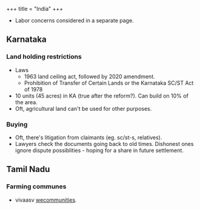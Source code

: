 +++
title = "India"
+++

- Labor concerns considered in a separate page.

## Karnataka
### Land holding restrictions
- Laws
  - 1963 land ceiling act, followed by 2020 amendment. 
  - Prohibition of Transfer of Certain Lands or the Karnataka SC/ST Act of 1978
- 10 units (45 acres) in KA (true after the reform?). Can build on 10% of the area.
- Oft, agricultural land can't be used for other purposes.

### Buying
- Oft, there's litigation from claimants (eg. sc/st-s, relatives). 
- Lawyers check the documents going back to old times. Dishonest ones ignore dispute possiblities - hoping for a share in future settlement.

## Tamil Nadu
### Farming communes
- vivaasv [wecommunities](https://wecommunities.in/).
